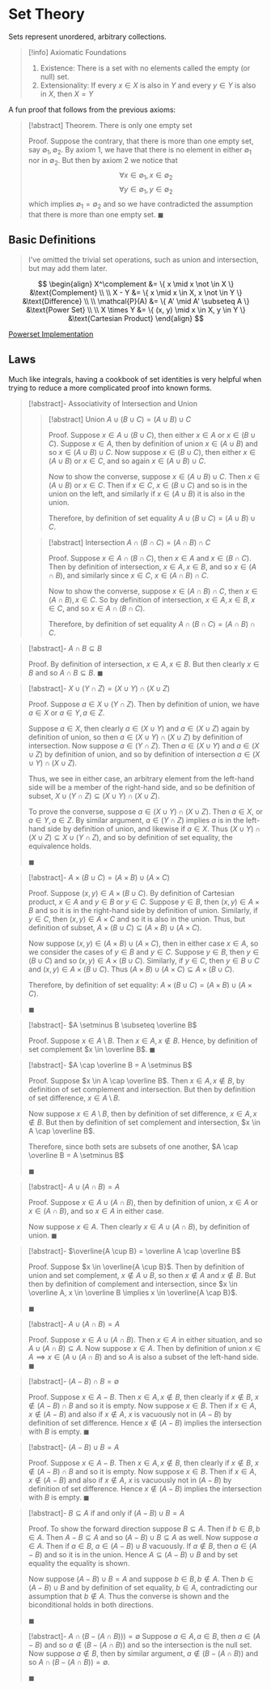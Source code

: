 # Set Theory

Sets represent unordered, arbitrary collections.

> [!info] Axiomatic Foundations
> 1. Existence: There is a set with no elements called the empty (or null) set.
> 2. Extensionality: If every $x \in X$ is also in $Y$ and every $y \in Y$ is also in $X$, then $X = Y$

A fun proof that follows from the previous axioms:

> [!abstract] Theorem.
> There is only one empty set
>
> Proof.
> Suppose the contrary, that there is more than one empty set, say $\emptyset_1, \emptyset_2$. By axiom 1, we have that there is no element in either $\emptyset_1$ nor in $\emptyset_2$. But then by axiom 2 we notice that
> $$\forall x \in \emptyset_1, x \in \emptyset_2$$
> $$\forall y \in \emptyset_1, y \in \emptyset_2$$
> which implies $\emptyset_1 = \emptyset_2$ and so we have contradicted the assumption that there is more than one empty set.
> $\blacksquare$

## Basic Definitions

> I've omitted the trivial set operations, such as union and intersection, but may add them later.

$$
\begin{align}
X^\complement &= \{ x \mid x \not \in X \} &\text{Complement} \\ \\
X - Y &= \{ x \mid x \in X, x \not \in Y \} &\text{Difference} \\ \\
\mathcal{P}(A) &= \{ A' \mid A' \subseteq A \} &\text{Power Set} \\ \\
X \times Y &= \{ (x, y) \mid x \in X, y \in Y \} &\text{Cartesian Product}
\end{align}
$$

[Powerset Implementation](powerset.ipynb)

## Laws

Much like integrals, having a cookbook of set identities is very helpful when trying to reduce a more complicated proof into known forms.

> [!abstract]- Associativity of Intersection and Union
>
> > [!abstract] Union
> > $A \cup (B \cup C) = (A \cup B) \cup C$
> >
> > Proof.
> > Suppose $x \in A \cup (B \cup C)$, then either $x \in A$ or $x \in (B \cup C)$. Suppose $x \in A$, then by definition of union $x \in (A \cup B)$ and so $x \in (A \cup B) \cup C$. Now suppose $x \in (B \cup C)$, then either $x \in (A \cup B)$ or $x \in C$, and so again $x \in (A \cup B) \cup C$.
> >
> > Now to show the converse, suppose $x \in (A \cup B) \cup C$. Then $x \in (A \cup B)$ or $x \in C$. Then if $x \in C$, $x \in (B \cup C)$ and so is in the union on the left, and similarly if $x \in (A \cup B)$ it is also in the union.
> >
> > Therefore, by definition of set equality $A \cup (B \cup C) = (A \cup B) \cup C$.
>
> > [!abstract] Intersection
> > $A \cap (B \cap C) = (A \cap B) \cap C$
> >
> > Proof.
> > Suppose $x \in A \cap (B \cap C)$, then $x \in A$ and $x \in (B \cap C)$. Then by definition of intersection, $x \in A, x \in B$, and so $x \in (A \cap B)$, and similarly since $x \in C$, $x \in (A \cap B) \cap C$.
> >
> > Now to show the converse, suppose $x \in (A \cap B) \cap C$, then $x \in (A \cap B), x \in C$. So by definition of intersection, $x \in A, x \in B, x \in C$, and so $x \in A \cap (B \cap C)$.
> >
> > Therefore, by definition of set equality $A \cap (B \cap C) = (A \cap B) \cap C$.

> [!abstract]- $A \cap B \subseteq B$
>
> Proof.
> By definition of intersection, $x \in A, x \in B$. But then clearly $x \in B$ and so $A \cap B \subseteq B$. $\blacksquare$

> [!abstract]- $X \cup (Y \cap Z) = (X \cup Y) \cap (X \cup Z)$
>
> Proof.
> Suppose $a \in X \cup (Y \cap Z)$. Then by definition of union, we have $a \in X$ or $a \in Y, a \in Z$.
>
> Suppose $a \in X$, then clearly $a \in (X \cup Y)$ and $a \in (X \cup Z)$ again by definition of union, so then $a \in (X \cup Y) \cap (X \cup Z)$ by definition of intersection. Now suppose $a \in (Y \cap Z)$. Then $a \in (X \cup Y)$ and $a \in (X \cup Z)$ by definition of union, and so by definition of intersection $a \in (X \cup Y) \cap (X \cup Z)$.
>
> Thus, we see in either case, an arbitrary element from the left-hand side will be a member of the right-hand side, and so be definition of subset, $X \cup (Y \cap Z) \subseteq (X \cup Y) \cap (X \cup Z)$.
>
> To prove the converse, suppose $a \in (X \cup Y) \cap (X \cup Z)$. Then $a \in X$, or $a \in Y, a \in Z$. By similar argument, $a \in (Y \cap Z)$ implies $a$ is in the left-hand side by definition of union, and likewise if $a \in X$. Thus $(X \cup Y) \cap (X \cup Z) \subseteq X \cup (Y \cap Z)$, and so by definition of set equality, the equivalence holds.
>
> $\blacksquare$

> [!abstract]- $A \times (B \cup C) = (A \times B) \cup (A \times C)$
>
> Proof.
> Suppose $(x, y) \in A \times (B \cup C)$. By definition of Cartesian product, $x \in A$ and $y \in B$ or $y \in C$. Suppose $y \in B$, then $(x, y) \in A \times B$ and so it is in the right-hand side by definition of union. Similarly, if $y \in C$, then $(x, y) \in A \times C$ and so it is also in the union. Thus, but definition of subset, $A \times (B \cup C) \subseteq (A \times B) \cup (A \times C)$.
>
> Now suppose $(x, y) \in (A \times B) \cup (A \times C)$, then in either case $x \in A$, so we consider the cases of $y \in B$ and $y \in C$. Suppose $y \in B$, then $y \in (B \cup C)$ and so $(x, y) \in A \times (B \cup C)$. Similarly, if $y \in C$, then $y \in B \cup C$ and $(x, y) \in A \times (B \cup C)$. Thus $(A \times B) \cup (A \times C) \subseteq A \times (B \cup C)$.
>
> Therefore, by definition of set equality: $A \times (B \cup C) = (A \times B) \cup (A \times C)$.
>
> $\blacksquare$

> [!abstract]- $A \setminus B \subseteq \overline B$
>
> Proof.
> Suppose $x \in A \setminus B$. Then $x \in A, x \not \in B$. Hence, by definition of set complement $x \in \overline B$. $\blacksquare$

> [!abstract]- $A \cap \overline B = A \setminus B$
>
> Proof.
> Suppose $x \in A \cap \overline B$. Then $x \in A, x \not \in B$, by definition of set complement and intersection. But then by definition of set difference, $x \in A \setminus B$.
>
> Now suppose $x \in A \setminus B$, then by definition of set difference, $x \in A, x \not \in B$. But then by definition of set complement and intersection, $x \in A \cap \overline B$.
>
> Therefore, since both sets are subsets of one another, $A \cap \overline B = A \setminus B$
>
> $\blacksquare$

> [!abstract]- $A \cup (A \cap B) = A$
>
> Proof.
> Suppose $x \in A \cup (A \cap B)$, then by definition of union, $x \in A$ or $x \in (A \cap B)$, and so $x \in A$ in either case.
>
> Now suppose $x \in A$. Then clearly $x \in A \cup (A \cap B)$, by definition of union. $\blacksquare$

> [!abstract]- $\overline{A \cup B} = \overline A \cap \overline B$
>
> Proof.
> Suppose $x \in \overline{A \cup B}$. Then by definition of union and set complement, $x \not \in A \cup B$, so then $x \not \in A$ and $x \not \in B$. But then by definition of complement and intersection, since $x \in \overline A, x \in \overline B \implies x \in \overline{A \cap B}$.
>
> $\blacksquare$

> [!abstract]- $A \cup (A \cap B) = A$
>
> Proof.
> Suppose $x \in A \cup (A \cap B)$. Then $x \in A$ in either situation, and so $A \cup (A \cap B) \subseteq A$. Now suppose $x \in A$. Then by definition of union $x \in A \implies x \in (A \cup (A \cap B)$ and so $A$ is also a subset of the left-hand side. $\blacksquare$

> [!abstract]- $(A - B) \cap B = \emptyset$
>
> Proof.
> Suppose $x \in A - B$. Then $x \in A, x \not \in B$, then clearly if $x \not \in B$, $x \not \in (A - B) \cap B$ and so it is empty.
> Now suppose $x \in B$. Then if $x \in A, x \not \in (A - B)$ and also if $x \not \in A$, $x$ is vacuously not in $(A - B)$ by definition of set difference. Hence $x \not \in (A - B)$ implies the intersection with $B$ is empty. $\blacksquare$

> [!abstract]- $(A - B) \cup B = A$
>
> Proof.
> Suppose $x \in A - B$. Then $x \in A, x \not \in B$, then clearly if $x \not \in B$, $x \not \in (A - B) \cap B$ and so it is empty.
> Now suppose $x \in B$. Then if $x \in A, x \not \in (A - B)$ and also if $x \not \in A$, $x$ is vacuously not in $(A - B)$ by definition of set difference. Hence $x \not \in (A - B)$ implies the intersection with $B$ is empty. $\blacksquare$

> [!abstract]- $B \subseteq A$ if and only if $(A - B) \cup B = A$
>
> Proof.
> To show the forward direction suppose $B \subseteq A$. Then if $b \in B, b \in A$. Then $A - B \subseteq A$ and so $(A - B) \cup B \subseteq A$ as well. Now suppose $a \in A$. Then if $a \in B$, $a \in (A - B) \cup B$ vacuously. If $a \not \in B$, then $a \in (A - B)$ and so it is in the union. Hence $A \subseteq (A - B) \cup B$ and by set equality the equality is shown.
>
> Now suppose $(A - B) \cup B = A$ and suppose $b \in B, b \not \in A$. Then $b \in (A - B) \cup B$ and by definition of set equality, $b \in A$, contradicting our assumption that $b \not \in A$. Thus the converse is shown and the biconditional holds in both directions.
>
> $\blacksquare$

> [!abstract]- $A \cap (B - (A \cap B))) = \emptyset$
> Suppose $a \in A, a \in B$, then $a \in (A - B)$ and so $a \not \in (B - (A \cap B))$ and so the intersection is the null set. Now suppose $a \not \in B$, then by similar argument, $a \not \in (B - (A \cap B))$ and so $A \cap (B - (A \cap B)) = \emptyset$.
>
> $\blacksquare$